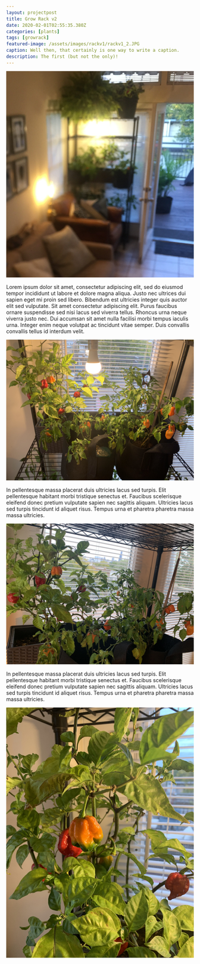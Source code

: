 ```yaml
---
layout: projectpost
title: Grow Rack v2
date: 2020-02-01T02:55:35.380Z
categories: [plants]
tags: [growrack]
featured-image: /assets/images/rackv1/rackv1_2.JPG
caption: Well then, that certainly is one way to write a caption.
description: The first (but not the only)!
---
```


<a data-fancybox="gallery" href="/assets/images/rackv1_1.JPG"><img class="responsive" src="/assets/images/rackv1/rackv1_1.JPG"></a>

Lorem ipsum dolor sit amet, consectetur adipiscing elit, sed do eiusmod tempor incididunt ut labore et dolore magna aliqua. Justo nec ultrices dui sapien eget mi proin sed libero. Bibendum est ultricies integer quis auctor elit sed vulputate. Sit amet consectetur adipiscing elit. Purus faucibus ornare suspendisse sed nisi lacus sed viverra tellus. Rhoncus urna neque viverra justo nec. Dui accumsan sit amet nulla facilisi morbi tempus iaculis urna. Integer enim neque volutpat ac tincidunt vitae semper. Duis convallis convallis tellus id interdum velit. 

<a data-fancybox="gallery" href="/assets/images/rackv1_2.JPG"><img class="responsive" src="/assets/images/rackv1/rackv1_2.JPG"></a>

In pellentesque massa placerat duis ultricies lacus sed turpis. Elit pellentesque habitant morbi tristique senectus et. Faucibus scelerisque eleifend donec pretium vulputate sapien nec sagittis aliquam. Ultricies lacus sed turpis tincidunt id aliquet risus. Tempus urna et pharetra pharetra massa massa ultricies.

<a data-fancybox="gallery" href="/assets/images/rackv1_3.JPG"><img class="responsive" src="/assets/images/rackv1/rackv1_3.JPG"></a>

In pellentesque massa placerat duis ultricies lacus sed turpis. Elit pellentesque habitant morbi tristique senectus et. Faucibus scelerisque eleifend donec pretium vulputate sapien nec sagittis aliquam. Ultricies lacus sed turpis tincidunt id aliquet risus. Tempus urna et pharetra pharetra massa massa ultricies.

<a data-fancybox="gallery" href="/assets/images/rackv1_4.JPG"><img class="responsive" src="/assets/images/rackv1/rackv1_4.JPG"></a>